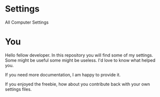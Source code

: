 # Settings

All Computer Settings

# You
Hello fellow developer. In this repository you will find some of my settings. Some might be useful some might be useless. I'd love to know what helped you.

If you need more documentation, I am happy to provide it.

If you enjoyed the freebie, how about you contribute back with your own settings files.
